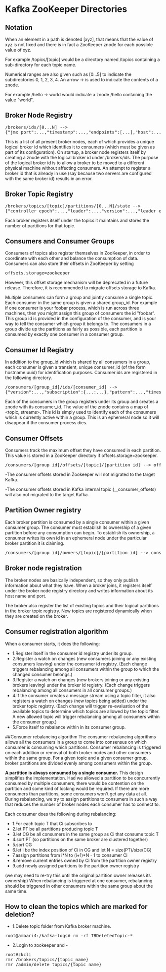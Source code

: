 # Kafka ZooKeeper Directories 
## Notation
When an element in a path is denoted [xyz], that means that the value of xyz is not fixed and there is in fact a ZooKeeper znode for each possible value of xyz. 

For example /topics/[topic] would be a directory named /topics containing a sub-directory for each topic name. 

Numerical ranges are also given such as [0...5] to indicate the subdirectories 0, 1, 2, 3, 4. An arrow -> is used to indicate the contents of a znode. 

For example /hello -> world would indicate a znode /hello containing the value "world".

## Broker Node Registry
<pre>/brokers/ids/[0...N] --> 
{"jmx_port":...,"timestamp":...,"endpoints":[...],"host":...,"version":...,"port":...} (ephemeral node)</pre>

This is a list of all present broker nodes, each of which provides a unique logical broker id which identifies it to consumers (which must be given as part of its configuration). On startup, a broker node registers itself by creating a znode with the logical broker id under /brokers/ids. The purpose of the logical broker id is to allow a broker to be moved to a different physical machine without affecting consumers. An attempt to register a broker id that is already in use (say because two servers are configured with the same broker id) results in an error.

## Broker Topic Registry

<pre>/brokers/topics/[topic]/partitions/[0...N]/state --> 
{"controller_epoch":...,"leader":...,"version":...,"leader_epoch":...,"isr":[...]} (ephemeral node)
</pre>
Each broker registers itself under the topics it maintains and stores the number of partitions for that topic.

## Consumers and Consumer Groups
Consumers of topics also register themselves in ZooKeeper, in order to coordinate with each other and balance the consumption of data. Consumers can also store their offsets in ZooKeeper by setting <pre>offsets.storage=zookeeper</pre> 
However, this offset storage mechanism will be deprecated in a future release. Therefore, it is recommended to migrate offsets storage to Kafka.

Multiple consumers can form a group and jointly consume a single topic. Each consumer in the same group is given a shared group_id. For example if one consumer is your foobar process, which is run across three machines, then you might assign this group of consumers the id "foobar". This group id is provided in the configuration of the consumer, and is your way to tell the consumer which group it belongs to.
The consumers in a group divide up the partitions as fairly as possible, each partition is consumed by exactly one consumer in a consumer group.

## Consumer Id Registry
In addition to the group_id which is shared by all consumers in a group, each consumer is given a transient, unique consumer_id (of the form hostname:uuid) for identification purposes. Consumer ids are registered in the following directory.
<pre>/consumers/[group_id]/ids/[consumer_id] --> 
{"version":...,"subscription":{...:...},"pattern":...,"timestamp":...} (ephemeral node)</pre>
Each of the consumers in the group registers under its group and creates a znode with its consumer_id. The value of the znode contains a map of &lt;topic, streams>. 
This id is simply used to identify each of the consumers which is currently active within a group. This is an ephemeral node so it will disappear if the consumer process dies.


## Consumer Offsets
Consumers track the maximum offset they have consumed in each partition. This value is stored in a ZooKeeper directory if offsets.storage=zookeeper.
<pre>/consumers/[group_id]/offsets/[topic]/[partition_id] --> offset_counter_value ((persistent node)</pre>

-The consumer offsets stored in Zookeeper will not migrated to the target Kafka.

-The consumer offsets stored in Kafka internal topic (__consumer_offsets) will also not migrated to the target Kafka.


## Partition Owner registry

Each broker partition is consumed by a single consumer within a given consumer group. The consumer must establish its ownership of a given partition before any consumption can begin. To establish its ownership, a consumer writes its own id in an ephemeral node under the particular broker partition it is claiming.
<pre>/consumers/[group_id]/owners/[topic]/[partition_id] --> consumer_node_id (ephemeral node)</pre>

## Broker node registration

The broker nodes are basically independent, so they only publish information about what they have. When a broker joins, it registers 
itself under the broker node registry directory and writes information about its host name and port. 

The broker also register the list of existing topics and their logical partitions in the broker topic registry. New topics are registered dynamically when they are created on the broker.


## Consumer registration algorithm
When a consumer starts, it does the following:

- 1.Register itself in the consumer id registry under its group.
- 2.Register a watch on changes (new consumers joining or any existing consumers leaving) under the consumer id registry. (Each change triggers rebalancing among all consumers within the group to which the changed consumer belongs.)
- 3.Register a watch on changes (new brokers joining or any existing brokers leaving) under the broker id registry. (Each change triggers rebalancing among all consumers in all consumer groups.)
- 4.If the consumer creates a message stream using a topic filter, it also registers a watch on changes (new topics being added) under the broker topic registry. (Each change will trigger re-evaluation of the available topics to determine which topics are allowed by the topic filter. A new allowed topic will trigger rebalancing among all consumers within the consumer group.)
- 5.Force itself to rebalance within in its consumer group.


##Consumer rebalancing algorithm
The consumer rebalancing algorithms allows all the consumers in a group to come into consensus on which consumer is consuming which partitions. Consumer rebalancing is triggered on each addition or removal of both broker nodes and other consumers within the same group. For a given topic and a given consumer group, broker partitions are divided evenly among consumers within the group. 

<b>A partition is always consumed by a single consumer.</b> This design simplifies the implementation. Had we allowed a partition to be concurrently consumed by multiple consumers, there would be contention on the partition and some kind of locking would be required. If there are more consumers than partitions, some consumers won't get any data at all. During rebalancing, we try to assign partitions to consumers in such a way that reduces the number of broker nodes each consumer has to connect to.

Each consumer does the following during rebalancing:

-   1.For each topic T that Ci subscribes to
-   2.let PT be all partitions producing topic T
-   3.let CG be all consumers in the same group as Ci that consume topic T
-   4.sort PT (so partitions on the same broker are clustered together)
-   5.sort CG
-   6.let i be the index position of Ci in CG and let N = size(PT)/size(CG)
-   7.assign partitions from i*N to (i+1)*N - 1 to consumer Ci
-   8.remove current entries owned by Ci from the partition owner registry
-   9.add newly assigned partitions to the partition owner registry

(we may need to re-try this until the original partition owner releases its ownership)
When rebalancing is triggered at one consumer, rebalancing should be triggered in other consumers within the same group about the same time.


## How to clean the topics which are marked for deletion?
- 1.Delete topic folder from Kafka broker machine.

<pre>root@ambari4:/kafka-logs# rm -rf TBDeletedTopic-* </pre>

- 2.Login to zookeeper and -

<pre>
root#zkcli
rmr /brokers/topics/{topic_name}
rmr /admin/delete_topics/{topic_name}
</pre>
